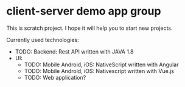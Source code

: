 # client-server demo app group
This is scratch project. I hope it will help you to start new projects.

Currently used technologies:
* TODO: Backend: Rest API written with JAVA 1.8
* UI:
  * TODO: Mobile Android, iOS: NativeScript written with Angular
  * TODO: Mobile Android, iOS: Nativescript written with Vue.js
  * TODO: Web application?
